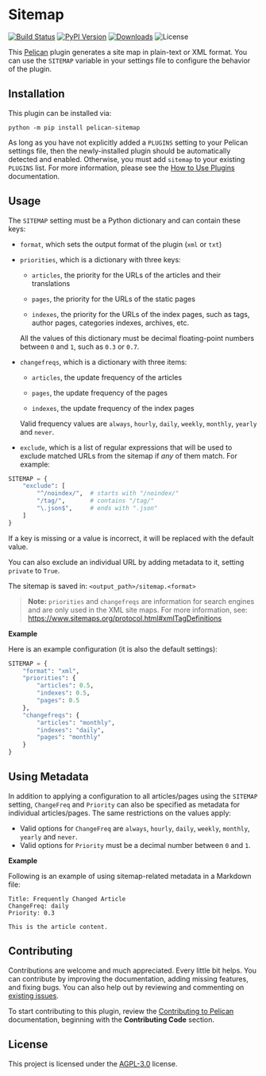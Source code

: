 Sitemap
=======

[![Build Status](https://img.shields.io/github/actions/workflow/status/pelican-plugins/sitemap/main.yml?branch=main)](https://github.com/pelican-plugins/sitemap/actions)
[![PyPI Version](https://img.shields.io/pypi/v/pelican-sitemap)](https://pypi.org/project/pelican-sitemap/)
[![Downloads](https://img.shields.io/pypi/dm/pelican-sitemap)](https://pypi.org/project/pelican-sitemap/)
![License](https://img.shields.io/pypi/l/pelican-sitemap?color=blue)

This [Pelican][] plugin generates a site map in plain-text or XML format. You can use the `SITEMAP` variable in your settings file to configure the behavior of the plugin.

Installation
------------

This plugin can be installed via:

    python -m pip install pelican-sitemap

As long as you have not explicitly added a `PLUGINS` setting to your Pelican settings file, then the newly-installed plugin should be automatically detected and enabled. Otherwise, you must add `sitemap` to your existing `PLUGINS` list. For more information, please see the [How to Use Plugins](https://docs.getpelican.com/en/latest/plugins.html#how-to-use-plugins) documentation.

Usage
-----

The `SITEMAP` setting must be a Python dictionary and can contain these keys:

* `format`, which sets the output format of the plugin (`xml` or `txt`)

* `priorities`, which is a dictionary with three keys:

    - `articles`, the priority for the URLs of the articles and their translations

    - `pages`, the priority for the URLs of the static pages

    - `indexes`, the priority for the URLs of the index pages, such as tags, author pages, categories indexes, archives, etc.

    All the values of this dictionary must be decimal floating-point numbers between `0` and `1`, such as `0.3` or `0.7`.

* `changefreqs`, which is a dictionary with three items:

    - `articles`, the update frequency of the articles

    - `pages`, the update frequency of the pages

    - `indexes`, the update frequency of the index pages

    Valid frequency values are `always`, `hourly`, `daily`, `weekly`, `monthly`, `yearly` and `never`.

* `exclude`, which is a list of regular expressions that will be used to exclude matched URLs from the sitemap if *any* of them match. For example:

```python
SITEMAP = {
    "exclude": [
        "^/noindex/",  # starts with "/noindex/"
        "/tag/",       # contains "/tag/"
        "\.json$",     # ends with ".json"
    ]
}
```

If a key is missing or a value is incorrect, it will be replaced with the default value.

You can also exclude an individual URL by adding metadata to it, setting `private` to `True`.

The sitemap is saved in: `<output_path>/sitemap.<format>`

> **Note:** `priorities` and `changefreqs` are information for search engines and are only used in the XML site maps. For more information, see: <https://www.sitemaps.org/protocol.html#xmlTagDefinitions>

**Example**

Here is an example configuration (it is also the default settings):

```python
SITEMAP = {
    "format": "xml",
    "priorities": {
        "articles": 0.5,
        "indexes": 0.5,
        "pages": 0.5
    },
    "changefreqs": {
        "articles": "monthly",
        "indexes": "daily",
        "pages": "monthly"
    }
}
```

Using Metadata
--------------

In addition to applying a configuration to all articles/pages using the `SITEMAP` setting, `ChangeFreq` and `Priority` can also be specified as metadata for individual articles/pages. The same restrictions on the values apply:

* Valid options for `ChangeFreq` are  `always`, `hourly`, `daily`, `weekly`, `monthly`, `yearly` and `never`.
* Valid options for `Priority` must be a decimal number between `0` and `1`.

**Example**

Following is an example of using sitemap-related metadata in a Markdown file:

```
Title: Frequently Changed Article
ChangeFreq: daily
Priority: 0.3

This is the article content.
```

Contributing
------------

Contributions are welcome and much appreciated. Every little bit helps. You can contribute by improving the documentation, adding missing features, and fixing bugs. You can also help out by reviewing and commenting on [existing issues][].

To start contributing to this plugin, review the [Contributing to Pelican][] documentation, beginning with the **Contributing Code** section.

[Pelican]: https://github.com/getpelican/pelican
[existing issues]: https://github.com/pelican-plugins/sitemap/issues
[Contributing to Pelican]: https://docs.getpelican.com/en/latest/contribute.html

License
-------

This project is licensed under the [AGPL-3.0](http://www.gnu.org/licenses/agpl-3.0-standalone.html) license.
